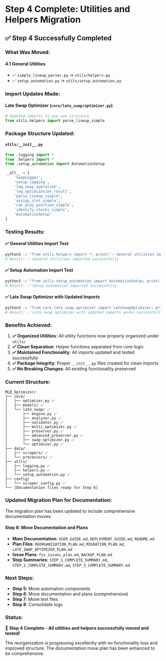 # Step 4 Complete: Utilities and Helpers Migration

## ✅ **Step 4 Successfully Completed**

### **What Was Moved:**

#### **4.1 General Utilities**
- ✅ `simple_lineup_parser.py` → `utils/helpers.py`
- ✅ `setup_automation.py` → `utils/setup_automation.py`

### **Import Updates Made:**

#### **Late Swap Optimizer (`core/late_swap/optimizer.py`)**
```python
# Updated imports to use new structure
from utils.helpers import parse_lineup_simple
```

### **Package Structure Updated:**

#### **`utils/__init__.py`**
```python
from .logging import *
from .helpers import *
from .setup_automation import AutomationSetup

__all__ = [
    'SwapLogger',
    'setup_logging',
    'log_swap_operation',
    'log_optimization_result',
    'parse_lineup_simple',
    'assign_slot_simple',
    'can_play_position_simple',
    'identify_stacks_simple',
    'AutomationSetup'
]
```

### **Testing Results:**

#### **✅ General Utilities Import Test**
```bash
python3 -c "from utils.helpers import *; print('✅ General utilities imported successfully')"
# Result: ✅ General utilities imported successfully
```

#### **✅ Setup Automation Import Test**
```bash
python3 -c "from utils.setup_automation import AutomationSetup; print('✅ Setup automation imported successfully')"
# Result: ✅ Setup automation imported successfully
```

#### **✅ Late Swap Optimizer with Updated Imports**
```bash
python3 -c "from core.late_swap.optimizer import LateSwapOptimizer; print('✅ Late swap optimizer with updated imports works successfully')"
# Result: ✅ Late swap optimizer with updated imports works successfully
```

### **Benefits Achieved:**

1. **✅ Organized Utilities**: All utility functions now properly organized under `utils/`
2. **✅ Clean Separation**: Helper functions separated from core logic
3. **✅ Maintained Functionality**: All imports updated and tested successfully
4. **✅ Package Integrity**: Proper `__init__.py` files created for clean imports
5. **✅ No Breaking Changes**: All existing functionality preserved

### **Current Structure:**
```
MLB_Optimizer/
├── core/
│   ├── optimizer.py ✅
│   ├── models/ ✅
│   └── late_swap/ ✅
│       ├── engine.py ✅
│       ├── analyzer.py ✅
│       ├── validator.py ✅
│       ├── multi_optimizer.py ✅
│       ├── preserver.py ✅
│       ├── advanced_preserver.py ✅
│       ├── swap_optimizer.py ✅
│       └── optimizer.py ✅
├── data/
│   ├── scrapers/ ✅
│   └── processors/ ✅
├── utils/
│   ├── logging.py ✅
│   ├── helpers.py ✅
│   └── setup_automation.py ✅
├── config/
│   └── scraper_config.py ✅
└── [Documentation files ready for Step 6]
```

### **Updated Migration Plan for Documentation:**

The migration plan has been updated to include comprehensive documentation moves:

#### **Step 6: Move Documentation and Plans**
- **Main Documentation**: `USER_GUIDE.md`, `DEPLOYMENT_GUIDE.md`, `README.md`
- **Plan Files**: `REORGANIZATION_PLAN.md`, `MIGRATION_PLAN.md`, `LATE_SWAP_OPTIMIZER_PLAN.md`
- **Issue Plans**: `fix_issues_plan.md`, `BACKUP_PLAN.md`
- **Step Summaries**: `STEP_1_COMPLETE_SUMMARY.md`, `STEP_2_COMPLETE_SUMMARY.md`, `STEP_3_COMPLETE_SUMMARY.md`

### **Next Steps:**
- **Step 5**: Move automation components
- **Step 6**: Move documentation and plans (comprehensive)
- **Step 7**: Move test files
- **Step 8**: Consolidate logs

### **Status:**
🎉 **Step 4 Complete - All utilities and helpers successfully moved and tested!**

The reorganization is progressing excellently with no functionality loss and improved structure. The documentation move plan has been enhanced to be comprehensive. 